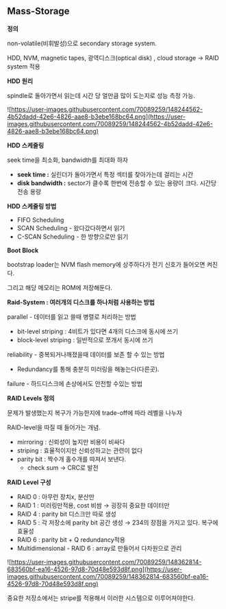 ## Mass-Storage

**정의**

non-volatile(비휘발성)으로 secondary storage system. 

HDD, NVM, magnetic tapes, 광역디스크(optical disk) , cloud storage → RAID system 적용

**HDD 원리**

spindle로 돌아가면서 읽는데 시간 당 얼만큼 많이 도는지로 성능 측정 가능. 

![https://user-images.githubusercontent.com/70089259/148244562-4b52dadd-42e6-4826-aae8-b3ebe168bc64.png](https://user-images.githubusercontent.com/70089259/148244562-4b52dadd-42e6-4826-aae8-b3ebe168bc64.png)

**HDD 스케줄링** 

seek time을 최소화, bandwidth를 최대화 하자

- **seek time :** 실린더가 돌아가면서 특정 섹터를 찾아가는데 걸리는 시간
- **disk bandwidth :** sector가 클수록 한번에 전송할 수 있는 용량이 크다. 시간당 전송 용량

**HDD 스케줄링 방법**

- FIFO Scheduling
- SCAN Scheduling - 왔다갔다하면서 읽기
- C-SCAN Scheduling - 한 방향으로만 읽기
    
    

**Boot Block**

bootstrap loader는 NVM flash memory에 상주하다가 전기 신호가 들어오면 켜진다.

그리고 해당 메모리는 ROM에 저장해둔다.

**Raid-System : 여러개의 디스크를 하나처럼 사용하는 방법**

parallel  - 데이터를 읽고 쓸때 병렬로 처리하는 방법

- bit-level striping : 4비트가 있다면 4개의 디스크에 동시에 쓰기
- block-level striping : 일반적으로 쪼개서 동시에 쓰기

reliability - 중복되거나깨졌을때 데이터를 보존 할 수 있는 방법

- Redundancy를 통해 충분히 미러링을 해놓는다(다른곳).

failure - 하드디스크에 손상에서도 안전할 수있는 방법

**RAID Levels 정의**

문제가 발생했는지 복구가 가능한지에 trade-off에 따라 레벨을 나누자

RAID-level을 따질 때 들어가는 개념.

- mirroring : 신뢰성이 높지만 비용이 비싸다
- striping : 효율적이지만 신뢰성하고는 관련이 없다
- parity bit : 짝수개 홀수개를 따져서 보낸다.
    - check sum → CRC로 발전

**RAID Level 구성**

- RAID 0 : 아무런 장치x, 분산만
- RAID 1 : 미러링만적용, cost 비쌈 → 굉장히 중요한 데이터만
- RAID 4 : parity bit 디스크만 따로 생성
- RAID 5 : 각 저장소에 parity bit 공간 생성 → 234의 장점을 가지고 있다. 복구에 효율성
- RAID 6 : parity bit + Q redundancy적용
- Multidimensional - RAID 6 : array로 만들어서 다차원으로 관리

![https://user-images.githubusercontent.com/70089259/148362814-683560bf-ea16-4526-97d8-70d48e593d8f.png](https://user-images.githubusercontent.com/70089259/148362814-683560bf-ea16-4526-97d8-70d48e593d8f.png)

중요한 저장소에서는 stripe를 적용해서 이러한 시스템으로 이루어져야한다.
